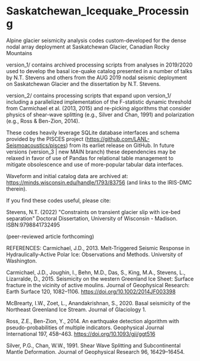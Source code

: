 # Saskatchewan_Icequake_Processing
Alpine glacier seismicity analysis codes custom-developed for the dense nodal array deployment at Saskatchewan Glacier, Canadian Rocky Mountains

version_1/ contains archived processing scripts from analyses in 2019/2020 used to develop the basal ice-quake catalog presented in a number of talks by 
N.T. Stevens and others from the AUG 2019 nodal seismic deployment on Saskatchewan Glacier and the dissertation by N.T. Stevens.

version_2/ contains processing scripts that expand upon version_1/ including a parallelized implementation of the F-statistic dynamic threshold from 
Carmichael et al. (2013, 2015) and re-picking algorithms that consider physics of shear-wave splitting (e.g., Silver and Chan, 1991) and polarization
(e.g., Ross & Ben-Zion, 2014).

These codes heavily leverage SQLite database interfaces and schema provided by the PISCES project (https://github.com/LANL-Seismoacoustics/pisces) from its earliet release on GitHub. In future versions (version_3 | new MAIN branch) these dependencies may be relaxed in favor of use of Pandas for relational
table management to mitigate obsolescence and use of more-popular tabular data interfaces.

Waveform and initial catalog data are archived at: https://minds.wisconsin.edu/handle/1793/83756 (and links to the IRIS-DMC therein).

If you find these codes useful, please cite:

Stevens, N.T. (2022) "Constraints on transient glacier slip with ice-bed separation" Doctoral Dissertation, University of Wisconsin - Madison. ISBN:9798841732495 

(peer-reviewed article forthcoming)



REFERENCES:
Carmichael, J.D., 2013. Melt-Triggered Seismic Response in Hydraulically-Active Polar Ice: Observations and Methods. University of Washington.

Carmichael, J.D., Joughin, I., Behn, M.D., Das, S., King, M.A., Stevens, L., Lizarralde, D., 2015. Seismicity on the western Greenland Ice Sheet: Surface fracture in the vicinity of active moulins. Journal of Geophysical Research: Earth Surface 120, 1082–1106. https://doi.org/10.1002/2014JF003398

McBrearty, I.W., Zoet, L., Anandakrishnan, S., 2020. Basal seismicity of the Northeast Greenland Ice Stream. Journal of Glaciology 1.

Ross, Z.E., Ben-Zion, Y., 2014. An earthquake detection algorithm with pseudo-probabilities of multiple indicators. Geophysical Journal International 197, 458–463. https://doi.org/10.1093/gji/ggt516

Silver, P.G., Chan, W.W., 1991. Shear Wave Splitting and Subcontinental Mantle Deformation. Journal of Geophysical Research 96, 16429–16454.

